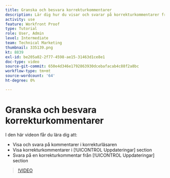 ```yaml
---
title: Granska och besvara korrekturkommentarer
description: Lär dig hur du visar och svarar på korrekturkommentarer från korrekturläsaren och från [!UICONTROL Uppdateringar] avsnitt i [!DNL  Workfront].
activity: use
feature: Workfront Proof
type: Tutorial
role: User, Admin
level: Intermediate
team: Technical Marketing
thumbnail: 335139.png
kt: 8839
exl-id: be205a02-2f77-4598-ae15-31463d1ce8e1
doc-type: video
source-git-commit: 650e4d346e1792863930dcebafacab4c88f2a8bc
workflow-type: tm+mt
source-wordcount: '64'
ht-degree: 0%

---
```


# Granska och besvara korrekturkommentarer

I den här videon får du lära dig att:

* Visa och svara på kommentarer i korrekturläsaren
* Visa korrekturkommentarer i [!UICONTROL Uppdateringar] section
* Svara på en korrekturkommentar från [!UICONTROL Uppdateringar] section

>[!VIDEO](https://video.tv.adobe.com/v/335139/?quality=12&learn=on)
